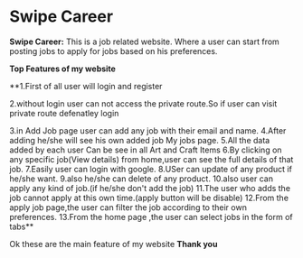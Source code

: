 # Swipe Career
**Swipe Career:**
This is a job related website.  Where a user can start from posting jobs to apply for jobs based on his preferences.

**Top Features of my website**

**1.First of all user will login and register

2.without login user can not access the private route.So if user can visit private route defenatley login

3.in Add Job page user can add any job with their email and name.
4.After adding he/she will see his own added job My jobs page.
5.All the data added by each user Can be see in all Art and Craft Items
6.By clicking on any specific job(View details) from home,user can see the full details of that job.
7.Easily user can login with google.
8.USer can update of any product if he/she want.
9.also he/she can delete of any product.
10.also user can apply any kind of job.(if he/she don't add the job)
11.The user who adds the job cannot apply at this own time.(apply button will be disable)
12.From the apply job page,the user can filter the job according to their own preferences.
13.From the home page ,the user can select jobs in the form of tabs**

Ok these are the main feature of my website
          **Thank you**

